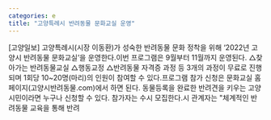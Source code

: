 ```yaml
---
categories: e
title: "고양특례시 반려동물 문화교실 운영"
---
```

[고양일보] 고양특례시(시장 이동환)가 성숙한 반려동물 문화 정착을 위해 ‘2022년 고양시 반려동물 문화교실’을 운영한다.이번 프로그램은 9월부터 11월까지 운영된다. △찾아가는 반려동물교실 △행동교정 △반려동물 자격증 과정 등 3개의 과정이 무료로 진행되며 1회당 10~20명(마리)의 인원이 참여할 수 있다.프로그램 참가 신청은 문화교실 홈페이지(고양시반려동물.com)에서 하면 된다. 동물등록을 완료한 반려견을 키우는 고양시민이라면 누구나 신청할 수 있다. 참가자는 수시 모집한다.시 관계자는 "체계적인 반려동물 교육을 통해 반려